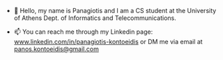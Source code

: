 - 👀 Hello, my name is Panagiotis and I  am a CS student at the University of Athens Dept. of Informatics and Telecommunications.

- 📫 You can reach me through my Linkedin page: www.linkedin.com/in/panagiotis-kontoeidis or DM me via email at panos.kontoeidis@gmail.com

<!---
panagiotiskon/panagiotiskon is a ✨ special ✨ repository because its `README.md` (this file) appears on your GitHub profile.
You can click the Preview link to take a look at your changes.
--->
